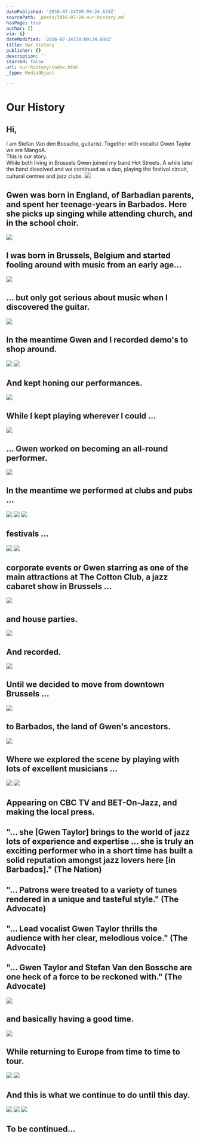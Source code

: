 ```yaml
---
datePublished: '2016-07-24T20:09:24.633Z'
sourcePath: _posts/2016-07-24-our-history.md
hasPage: true
author: []
via: {}
dateModified: '2016-07-24T20:09:24.086Z'
title: Our History
publisher: {}
description: ''
starred: false
url: our-history/index.html
_type: MediaObject

---
```

# Our History

## Hi,   
I am Stefan Van den Bossche, guitarist. Together with vocalist Gwen Taylor we are MangoA.   
This is our story.   
While both living in Brussels Gwen joined my band Hot Streets. A while later the band dissolved and we continued as a duo, playing the festival circuit, cultural centres and jazz clubs.
![](https://the-grid-user-content.s3-us-west-2.amazonaws.com/7f26cecb-d2ce-486f-9cc6-9214bb19f696.jpg)

## Gwen was born in England, of Barbadian parents, and spent her teenage-years in Barbados. Here she picks up singing while attending church, and in the school choir.
![](https://the-grid-user-content.s3-us-west-2.amazonaws.com/dcd998fa-2dc4-4430-9029-1c3b30994ea3.jpg)

## I was born in Brussels, Belgium and started fooling around with music from an early age...
![](https://s3-us-west-2.amazonaws.com/the-grid-img/p/5bc06445bab6a7ae3158dd4599035609dbf9ef97.jpg)

## ... but only got serious about music when I discovered the guitar.
![](https://s3-us-west-2.amazonaws.com/the-grid-img/p/912c9b41184925666b54171fd58633456c7d8dbb.jpg)

## In the meantime Gwen and I recorded demo's to shop around.
![](https://the-grid-user-content.s3-us-west-2.amazonaws.com/268a6d69-0ebb-46ea-a455-f26a2d80207b.jpg)
![](https://s3-us-west-2.amazonaws.com/the-grid-img/p/4a948cd6251e024ded7e12eb74714a83376b4379.jpg)

## And kept honing our performances.
![](https://the-grid-user-content.s3-us-west-2.amazonaws.com/38f3c27b-bf45-4c91-b42c-0c0e5e397e30.jpg)

## While I kept playing wherever I could ...
![](https://s3-us-west-2.amazonaws.com/the-grid-img/p/2bf9a16f5804c8de4aade16d824737dc7bf42c58.jpg)

## ... Gwen worked on becoming an all-round performer.
![](https://the-grid-user-content.s3-us-west-2.amazonaws.com/ca314f2e-f542-4246-ab3a-c48f0d1db5a3.jpg)

## In the meantime we performed at clubs and pubs ...
![](https://the-grid-user-content.s3-us-west-2.amazonaws.com/fbbad21a-360a-4d7c-9dca-1e3244372ce9.jpg)
![](https://the-grid-user-content.s3-us-west-2.amazonaws.com/4d2bedf4-df55-405e-bbc1-9d936477b513.jpg)
![](https://s3-us-west-2.amazonaws.com/the-grid-img/p/07499d8ff86501f94fb41f0ee27a8830be08e867.jpg)

## festivals ...
![](https://the-grid-user-content.s3-us-west-2.amazonaws.com/61ae0e72-cd74-400c-b8bd-5880a7f54e1a.jpg)
![](https://s3-us-west-2.amazonaws.com/the-grid-img/p/15c6f5b037e710aec8e1374e2dbb9a5487677528.jpg)

## corporate events or Gwen starring as one of the main attractions at The Cotton Club, a jazz cabaret show in Brussels ...
![](https://s3-us-west-2.amazonaws.com/the-grid-img/p/9dedd947473d04caf983f82bc039ce56c77e3133.jpg)

## and house parties.
![](https://s3-us-west-2.amazonaws.com/the-grid-img/p/a130ef9a425e84d17034142ee177c54fc0770a8c.jpg)

## And recorded.
![](https://the-grid-user-content.s3-us-west-2.amazonaws.com/8738883e-59e7-42f8-9bda-10f3733ddd87.jpg)

## Until we decided to move from downtown Brussels ...
![](https://the-grid-user-content.s3-us-west-2.amazonaws.com/30ffaf09-7667-4738-9062-30d7d0e9a5d9.jpg)

## to Barbados, the land of Gwen's ancestors.
![](https://s3-us-west-2.amazonaws.com/the-grid-img/p/3eaef3be9065a311eec0a900b8a8f99528272523.jpg)

## Where we explored the scene by playing with lots of excellent musicians ...
![](https://the-grid-user-content.s3-us-west-2.amazonaws.com/52eac893-8001-4fdc-bd2d-36f3076f0588.jpg)
![](https://s3-us-west-2.amazonaws.com/the-grid-img/p/ea72e1d359c3d64ddc0add39ffcbfa2ca3da0c55.jpg)

## Appearing on CBC TV and BET-On-Jazz, and making the local press.

## "... she \[Gwen Taylor\] brings to the world of jazz lots of experience and expertise ... she is truly an exciting performer who in a short time has built a solid reputation amongst jazz lovers here \[in Barbados\]." (The Nation)

## "... Patrons were treated to a variety of tunes rendered in a unique and tasteful style." (The Advocate)

## "... Lead vocalist Gwen Taylor thrills the audience with her clear, melodious voice." (The Advocate)

## "... Gwen Taylor and Stefan Van den Bossche are one heck of a force to be reckoned with." (The Advocate)
![](https://the-grid-user-content.s3-us-west-2.amazonaws.com/53342a16-0ec6-4982-bf56-7b3f0cfcb458.jpg)

## and basically having a good time.
![](https://the-grid-user-content.s3-us-west-2.amazonaws.com/a8337803-28b6-4e59-b053-cc02a0c70abe.jpg)

## While returning to Europe from time to time to tour.
![](https://s3-us-west-2.amazonaws.com/the-grid-img/p/5ac3f169c5ab1299143f22133ea0acb4ba5acee3.jpg)
![](https://s3-us-west-2.amazonaws.com/the-grid-img/p/194be0579922bdcc75ace518d8adc894d3c96599.jpg)

## And this is what we continue to do until this day.
![](https://the-grid-user-content.s3-us-west-2.amazonaws.com/139ea741-c335-4bbe-96a2-1817cd152407.jpg)
![](https://s3-us-west-2.amazonaws.com/the-grid-img/p/b054f0a3dde1bd9c6410531df301cf36984d8598.jpg)
![](https://the-grid-user-content.s3-us-west-2.amazonaws.com/88b0f553-3fba-4378-8245-30410408e205.jpg)

## To be continued...